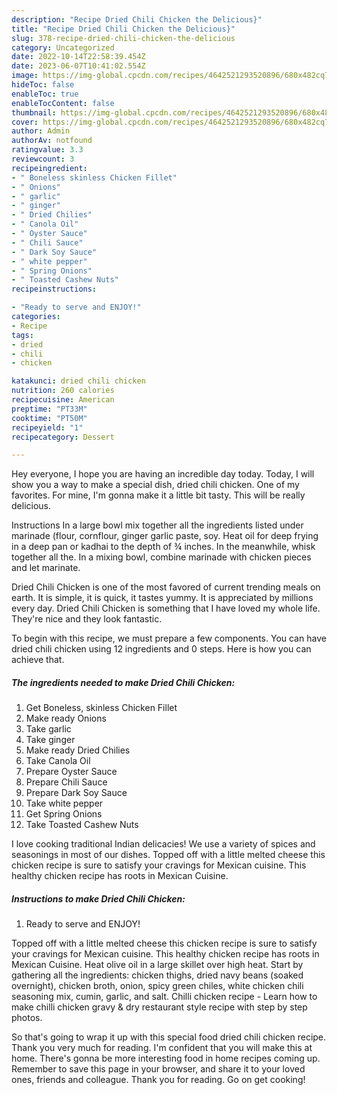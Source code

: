 ```yaml
---
description: "Recipe Dried Chili Chicken the Delicious}"
title: "Recipe Dried Chili Chicken the Delicious}"
slug: 378-recipe-dried-chili-chicken-the-delicious
category: Uncategorized
date: 2022-10-14T22:58:39.454Z
date: 2023-06-07T10:41:02.554Z
image: https://img-global.cpcdn.com/recipes/4642521293520896/680x482cq70/dried-chili-chicken-recipe-main-photo.jpg
hideToc: false
enableToc: true
enableTocContent: false
thumbnail: https://img-global.cpcdn.com/recipes/4642521293520896/680x482cq70/dried-chili-chicken-recipe-main-photo.jpg
cover: https://img-global.cpcdn.com/recipes/4642521293520896/680x482cq70/dried-chili-chicken-recipe-main-photo.jpg
author: Admin
authorAv: notfound
ratingvalue: 3.3
reviewcount: 3
recipeingredient:
- " Boneless skinless Chicken Fillet"
- " Onions"
- " garlic"
- " ginger"
- " Dried Chilies"
- " Canola Oil"
- " Oyster Sauce"
- " Chili Sauce"
- " Dark Soy Sauce"
- " white pepper"
- " Spring Onions"
- " Toasted Cashew Nuts"
recipeinstructions:

- "Ready to serve and ENJOY!"
categories:
- Recipe
tags:
- dried
- chili
- chicken

katakunci: dried chili chicken 
nutrition: 260 calories
recipecuisine: American
preptime: "PT33M"
cooktime: "PT50M"
recipeyield: "1"
recipecategory: Dessert

---
```



Hey everyone, I hope you are having an incredible day today. Today, I will show you a way to make a special dish, dried chili chicken. One of my favorites. For mine, I'm gonna make it a little bit tasty. This will be really delicious.

Instructions In a large bowl mix together all the ingredients listed under marinade (flour, cornflour, ginger garlic paste, soy. Heat oil for deep frying in a deep pan or kadhai to the depth of ¾ inches. In the meanwhile, whisk together all the. In a mixing bowl, combine marinade with chicken pieces and let marinate.

Dried Chili Chicken is one of the most favored of current trending meals on earth. It is simple, it is quick, it tastes yummy. It is appreciated by millions every day. Dried Chili Chicken is something that I have loved my whole life. They're nice and they look fantastic.


To begin with this recipe, we must prepare a few components. You can have dried chili chicken using 12 ingredients and 0 steps. Here is how you can achieve that.

<!--inarticleads1-->

##### The ingredients needed to make Dried Chili Chicken:

1. Get  Boneless, skinless Chicken Fillet
1. Make ready  Onions
1. Take  garlic
1. Take  ginger
1. Make ready  Dried Chilies
1. Take  Canola Oil
1. Prepare  Oyster Sauce
1. Prepare  Chili Sauce
1. Prepare  Dark Soy Sauce
1. Take  white pepper
1. Get  Spring Onions
1. Take  Toasted Cashew Nuts


I love cooking traditional Indian delicacies! We use a variety of spices and seasonings in most of our dishes. Topped off with a little melted cheese this chicken recipe is sure to satisfy your cravings for Mexican cuisine. This healthy chicken recipe has roots in Mexican Cuisine. 

<!--inarticleads2-->

##### Instructions to make Dried Chili Chicken:


1. Ready to serve and ENJOY!

Topped off with a little melted cheese this chicken recipe is sure to satisfy your cravings for Mexican cuisine. This healthy chicken recipe has roots in Mexican Cuisine. Heat olive oil in a large skillet over high heat. Start by gathering all the ingredients: chicken thighs, dried navy beans (soaked overnight), chicken broth, onion, spicy green chiles, white chicken chili seasoning mix, cumin, garlic, and salt. Chilli chicken recipe - Learn how to make chilli chicken gravy &amp; dry restaurant style recipe with step by step photos. 

So that's going to wrap it up with this special food dried chili chicken recipe. Thank you very much for reading. I'm confident that you will make this at home. There's gonna be more interesting food in home recipes coming up. Remember to save this page in your browser, and share it to your loved ones, friends and colleague. Thank you for reading. Go on get cooking!
